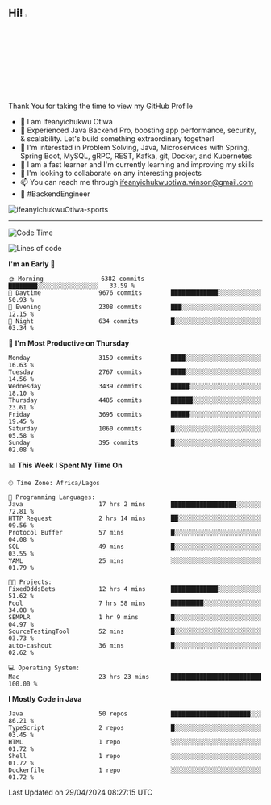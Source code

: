<!-- BLOG-POST-LIST:START --><!-- BLOG-POST-LIST:END -->

## Hi! <img src="https://media.giphy.com/media/hvRJCLFzcasrR4ia7z/giphy.gif" width="4%"> 

Thank You for taking the time to view my GitHub Profile

- 👋 I am Ifeanyichukwu Otiwa
- 🚀 Experienced Java Backend Pro, boosting app performance, security, & scalability. Let's build something extraordinary together!
- 👀 I'm interested in Problem Solving, Java, Microservices with Spring, Spring Boot, MySQL, gRPC, REST, Kafka, git, Docker, and Kubernetes
- 🌱 I am a fast learner and I'm currently learning and improving my skills
- 💞️ I'm looking to collaborate on any interesting projects
- 📫 You can reach me through ifeanyichukwuotiwa.winson@gmail.com
- 🚀 #BackendEngineer

<p align="left" marginTop="10px"> <img src="https://komarev.com/ghpvc/?username=ifeanyichukwuOtiwa-sports&label=Profile%20views&color=0e75b6&style=for-the-badge" alt="ifeanyichukwuOtiwa-sports" /> </p>

***

<!--START_SECTION:waka-->
![Code Time](http://img.shields.io/badge/Code%20Time-2%2C459%20hrs%2018%20mins-blue)

![Lines of code](https://img.shields.io/badge/From%20Hello%20World%20I%27ve%20Written-5.1%20million%20lines%20of%20code-blue)

**I'm an Early 🐤** 

```text
🌞 Morning                6382 commits        ████████░░░░░░░░░░░░░░░░░   33.59 % 
🌆 Daytime                9676 commits        █████████████░░░░░░░░░░░░   50.93 % 
🌃 Evening                2308 commits        ███░░░░░░░░░░░░░░░░░░░░░░   12.15 % 
🌙 Night                  634 commits         █░░░░░░░░░░░░░░░░░░░░░░░░   03.34 % 
```
📅 **I'm Most Productive on Thursday** 

```text
Monday                   3159 commits        ████░░░░░░░░░░░░░░░░░░░░░   16.63 % 
Tuesday                  2767 commits        ████░░░░░░░░░░░░░░░░░░░░░   14.56 % 
Wednesday                3439 commits        █████░░░░░░░░░░░░░░░░░░░░   18.10 % 
Thursday                 4485 commits        ██████░░░░░░░░░░░░░░░░░░░   23.61 % 
Friday                   3695 commits        █████░░░░░░░░░░░░░░░░░░░░   19.45 % 
Saturday                 1060 commits        █░░░░░░░░░░░░░░░░░░░░░░░░   05.58 % 
Sunday                   395 commits         █░░░░░░░░░░░░░░░░░░░░░░░░   02.08 % 
```


📊 **This Week I Spent My Time On** 

```text
🕑︎ Time Zone: Africa/Lagos

💬 Programming Languages: 
Java                     17 hrs 2 mins       ██████████████████░░░░░░░   72.81 % 
HTTP Request             2 hrs 14 mins       ██░░░░░░░░░░░░░░░░░░░░░░░   09.56 % 
Protocol Buffer          57 mins             █░░░░░░░░░░░░░░░░░░░░░░░░   04.08 % 
SQL                      49 mins             █░░░░░░░░░░░░░░░░░░░░░░░░   03.55 % 
YAML                     25 mins             ░░░░░░░░░░░░░░░░░░░░░░░░░   01.79 % 

🐱‍💻 Projects: 
FixedOddsBets            12 hrs 4 mins       █████████████░░░░░░░░░░░░   51.62 % 
Pool                     7 hrs 58 mins       █████████░░░░░░░░░░░░░░░░   34.08 % 
SEMPLR                   1 hr 9 mins         █░░░░░░░░░░░░░░░░░░░░░░░░   04.97 % 
SourceTestingTool        52 mins             █░░░░░░░░░░░░░░░░░░░░░░░░   03.73 % 
auto-cashout             36 mins             █░░░░░░░░░░░░░░░░░░░░░░░░   02.62 % 

💻 Operating System: 
Mac                      23 hrs 23 mins      █████████████████████████   100.00 % 
```

**I Mostly Code in Java** 

```text
Java                     50 repos            ██████████████████████░░░   86.21 % 
TypeScript               2 repos             █░░░░░░░░░░░░░░░░░░░░░░░░   03.45 % 
HTML                     1 repo              ░░░░░░░░░░░░░░░░░░░░░░░░░   01.72 % 
Shell                    1 repo              ░░░░░░░░░░░░░░░░░░░░░░░░░   01.72 % 
Dockerfile               1 repo              ░░░░░░░░░░░░░░░░░░░░░░░░░   01.72 % 
```




 Last Updated on 29/04/2024 08:27:15 UTC
<!--END_SECTION:waka-->

<!--
<p align="center">
![trophy](https://github-profile-trophy.vercel.app/?username=ifeanyichukwuOtiwa-sports&theme=onedark) (https://github.com/ryo-ma/github-profile-trophy)
</p>
-->

<!---
ifeanyi-otiwa/ifeanyi-otiwa is a ✨ special ✨ repository because its `README.md` (this file) appears on your GitHub profile.
You can click the Preview link to take a look at your changes.
--->
